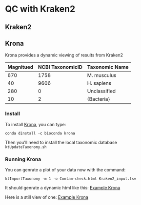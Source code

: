 # QC with Kraken2
## Kraken2

## Krona
Krona provides a dynamic viewing of results from Kraken2

| Magnitued | NCBI TaxonomicID | Taxonomic Name |
|-----------|------------------|----------------|
| 670       | 1758             | M. musculus    |
| 40        | 9606             | H. sapiens     |
| 280       | 0                | Unclassified   |
| 10        | 2                | {Bacteria}     |

### Install
To install [Krona](https://telatin.github.io/microbiome-bioinformatics/Kraken-to-Krona/), you can type:
```
conda dinstall -c bioconda krona
```
Then you'll need to install the local taxonomic database
```ktUpdateTaxonomy.sh```

### Running Krona
You can genrate a plot of your data now with the command:
```
ktImportTaxonomy -m 1 -o Contam-check.html Kraken2_input.tsv
```
It should genrate a dynamic html like this:
[Example Krona](example_krona.html)


Here is a still view of one:
[Example Krona](../_images/example_krona.png)



